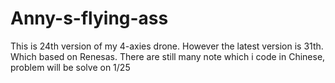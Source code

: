 # Anny-s-flying-ass
This is 24th version of my 4-axies drone. However the latest version is 31th. Which based on Renesas.
There are still many note which i code in Chinese, problem will be solve on 1/25
